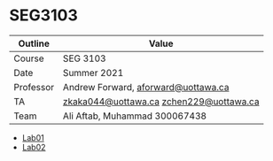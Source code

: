 # SEG3103

| Outline | Value |
| --- | --- |
| Course | SEG 3103 |
| Date | Summer 2021 |
| Professor | Andrew Forward, aforward@uottawa.ca |
| TA | zkaka044@uottawa.ca zchen229@uottawa.ca |
| Team | Ali Aftab, Muhammad 300067438 |

* [Lab01](lab01)
* [Lab02](lab02)
